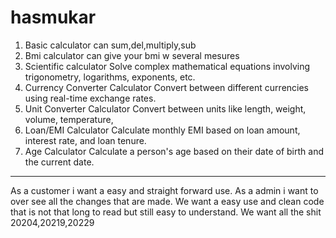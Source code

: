 # hasmukar

1. Basic calculator
can sum,del,multiply,sub
2. Bmi calculator
can give your bmi w several mesures
3. Scientific calculator
Solve complex mathematical equations involving trigonometry, logarithms, exponents, etc.
4. Currency Converter Calculator
Convert between different currencies using real-time exchange rates.
5. Unit Converter Calculator
Convert between units like length, weight, volume, temperature,
6. Loan/EMI Calculator
Calculate monthly EMI based on loan amount, interest rate, and loan tenure.
7. Age Calculator
Calculate a person's age based on their date of birth and the current date.
--------------------------------------------------------------------------------

As a customer i want a easy and straight forward use.
As a admin i want to over see all the changes that are made.
We want a easy use and clean code that is not that long to read but still easy to understand.
We want all the shit
20204,20219,20229
